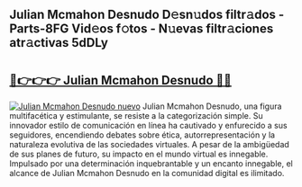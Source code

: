 ## Julian Mcmahon Desnudo D𝚎sn𝚞dos filtr𝚊dos - Parts-8FG Vid𝚎os f𝚘tos - N𝚞evas filtr𝚊ciones atr𝚊ctivas 5dDLy

# <h2><a href="http://mb4uiya.tromn.icu/?c=Julian+Mcmahon+Desnudo">🔗👉👉👉 Julian Mcmahon Desnudo 🔗🔗</a></h2>

[![Julian Mcmahon Desnudo nuevo](https://i.imgur.com/pEAQMta.gif)](http://mb4uiya.tromn.icu/?c=Julian+Mcmahon+Desnudo)
Julian Mcmahon Desnudo, una figura multifacética y estimulante, se resiste a la categorización simple. Su innovador estilo de comunicación en línea ha cautivado y enfurecido a sus seguidores, encendiendo debates sobre ética, autorrepresentación y la naturaleza evolutiva de las sociedades virtuales. A pesar de la ambigüedad de sus planes de futuro, su impacto en el mundo virtual es innegable. Impulsado por una determinación inquebrantable y un encanto innegable, el alcance de Julian Mcmahon Desnudo en la comunidad digital es ilimitado.

